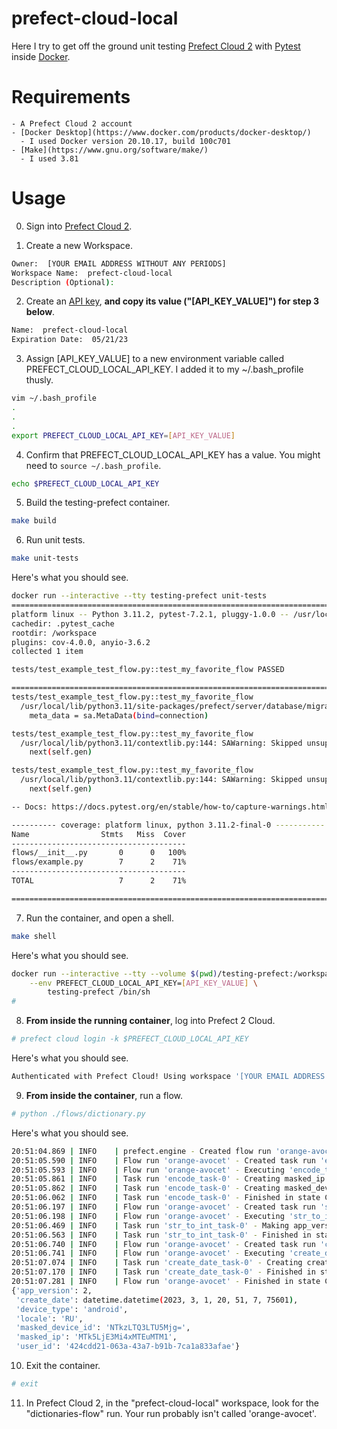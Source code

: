 # prefect-cloud-local

Here I try to get off the ground unit testing [Prefect Cloud 2](https://www.prefect.io/cloud/) with [Pytest](https://docs.pytest.org/en/7.2.x/) inside [Docker](https://www.docker.com/).

# Requirements
    - A Prefect Cloud 2 account
    - [Docker Desktop](https://www.docker.com/products/docker-desktop/)
      - I used Docker version 20.10.17, build 100c701
    - [Make](https://www.gnu.org/software/make/)
      - I used 3.81

# Usage

0. Sign into [Prefect Cloud 2](https://app.prefect.cloud/auth/login).

1. Create a new Workspace.
```sh
Owner:  [YOUR EMAIL ADDRESS WITHOUT ANY PERIODS]
Workspace Name:  prefect-cloud-local
Description (Optional):
```

2. Create an [API key](https://app.prefect.cloud/my/api-keys), **and copy its value ("[API_KEY_VALUE]") for step 3 below**.
```sh
Name:  prefect-cloud-local
Expiration Date:  05/21/23
```

3.  Assign [API_KEY_VALUE] to a new environment variable called PREFECT_CLOUD_LOCAL_API_KEY.  I added it to my ~/.bash_profile thusly.
```sh
vim ~/.bash_profile
.
.
.
export PREFECT_CLOUD_LOCAL_API_KEY=[API_KEY_VALUE]
```

4.  Confirm that PREFECT_CLOUD_LOCAL_API_KEY has a value.  You might need to `source ~/.bash_profile`.
```sh
echo $PREFECT_CLOUD_LOCAL_API_KEY
```

5. Build the testing-prefect container.
```sh
make build
```

6. Run unit tests.
```sh
make unit-tests
```

Here's what you should see.
```sh
docker run --interactive --tty testing-prefect unit-tests
======================================================================================= test session starts =======================================================================================
platform linux -- Python 3.11.2, pytest-7.2.1, pluggy-1.0.0 -- /usr/local/bin/python
cachedir: .pytest_cache
rootdir: /workspace
plugins: cov-4.0.0, anyio-3.6.2
collected 1 item                                                                                                                                                                                  

tests/test_example_test_flow.py::test_my_favorite_flow PASSED                                                                                                                               [100%]

======================================================================================== warnings summary =========================================================================================
tests/test_example_test_flow.py::test_my_favorite_flow
  /usr/local/lib/python3.11/site-packages/prefect/server/database/migrations/versions/sqlite/2022_04_25_135207_b75d279ba985_replace_version_with_checksum.py:107: RemovedIn20Warning: Deprecated API features detected! These feature(s) are not compatible with SQLAlchemy 2.0. To prevent incompatible upgrades prior to updating applications, ensure requirements files are pinned to "sqlalchemy<2.0". Set environment variable SQLALCHEMY_WARN_20=1 to show all deprecation warnings.  Set environment variable SQLALCHEMY_SILENCE_UBER_WARNING=1 to silence this message. (Background on SQLAlchemy 2.0 at: https://sqlalche.me/e/b8d9)
    meta_data = sa.MetaData(bind=connection)

tests/test_example_test_flow.py::test_my_favorite_flow
  /usr/local/lib/python3.11/contextlib.py:144: SAWarning: Skipped unsupported reflection of expression-based index ix_flow_run__coalesce_start_time_expected_start_time_desc
    next(self.gen)

tests/test_example_test_flow.py::test_my_favorite_flow
  /usr/local/lib/python3.11/contextlib.py:144: SAWarning: Skipped unsupported reflection of expression-based index ix_flow_run__coalesce_start_time_expected_start_time_asc
    next(self.gen)

-- Docs: https://docs.pytest.org/en/stable/how-to/capture-warnings.html

---------- coverage: platform linux, python 3.11.2-final-0 -----------
Name                Stmts   Miss  Cover
---------------------------------------
flows/__init__.py       0      0   100%
flows/example.py        7      2    71%
---------------------------------------
TOTAL                   7      2    71%

================================================================================= 1 passed, 3 warnings in 19.91s ==================================================================================
```

7. Run the container, and open a shell.
```sh
make shell
```

Here's what you should see.
```sh
docker run --interactive --tty --volume $(pwd)/testing-prefect:/workspace/testing-prefect \
	--env PREFECT_CLOUD_LOCAL_API_KEY=[API_KEY_VALUE] \
		testing-prefect /bin/sh
# 
```

8. **From inside the running container**, log into Prefect 2 Cloud.
```sh
# prefect cloud login -k $PREFECT_CLOUD_LOCAL_API_KEY
```

Here's what you should see.
```sh
Authenticated with Prefect Cloud! Using workspace '[YOUR EMAIL ADDRESS WITHOUT ANY PERIODS]/prefect-cloud-local'.
```

9. **From inside the container**, run a flow.
```sh
# python ./flows/dictionary.py
```

Here's what you should see.
```sh
20:51:04.869 | INFO    | prefect.engine - Created flow run 'orange-avocet' for flow 'dictionaries-flow'
20:51:05.590 | INFO    | Flow run 'orange-avocet' - Created task run 'encode_task-0' for task 'encode_task'
20:51:05.593 | INFO    | Flow run 'orange-avocet' - Executing 'encode_task-0' immediately...
20:51:05.861 | INFO    | Task run 'encode_task-0' - Creating masked_ip from ip.
20:51:05.862 | INFO    | Task run 'encode_task-0' - Creating masked_device_id from device_id.
20:51:06.062 | INFO    | Task run 'encode_task-0' - Finished in state Completed()
20:51:06.197 | INFO    | Flow run 'orange-avocet' - Created task run 'str_to_int_task-0' for task 'str_to_int_task'
20:51:06.198 | INFO    | Flow run 'orange-avocet' - Executing 'str_to_int_task-0' immediately...
20:51:06.469 | INFO    | Task run 'str_to_int_task-0' - Making app_version an int.
20:51:06.563 | INFO    | Task run 'str_to_int_task-0' - Finished in state Completed()
20:51:06.740 | INFO    | Flow run 'orange-avocet' - Created task run 'create_date_task-0' for task 'create_date_task'
20:51:06.741 | INFO    | Flow run 'orange-avocet' - Executing 'create_date_task-0' immediately...
20:51:07.074 | INFO    | Task run 'create_date_task-0' - Creating create_date an int.
20:51:07.170 | INFO    | Task run 'create_date_task-0' - Finished in state Completed()
20:51:07.281 | INFO    | Flow run 'orange-avocet' - Finished in state Completed()
{'app_version': 2,
 'create_date': datetime.datetime(2023, 3, 1, 20, 51, 7, 75601),
 'device_type': 'android',
 'locale': 'RU',
 'masked_device_id': 'NTkzLTQ3LTU5Mjg=',
 'masked_ip': 'MTk5LjE3Mi4xMTEuMTM1',
 'user_id': '424cdd21-063a-43a7-b91b-7ca1a833afae'}
```

10. Exit the container.
```sh
# exit
```

11. In Prefect Cloud 2, in the "prefect-cloud-local" workspace, look for the "dictionaries-flow" run.  Your run probably isn't called 'orange-avocet'.  